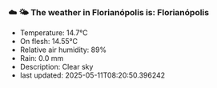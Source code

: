 ### ☁️ 🌤️  The weather in Florianópolis is: Florianópolis

- Temperature: 14.7°C
- On flesh: 14.55°C
- Relative air humidity: 89%
- Rain: 0.0 mm
- Description: Clear sky
- last updated: 2025-05-11T08:20:50.396242
